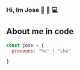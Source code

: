 ### Hi, Im Jose 👋 👨‍ 💻

## About me in code

```js
const jose = {
  pronouns: "he" | "she"

}
```


<!--
**josefernando1986/josefernando1986** is a ✨ _special_ ✨ repository because its `README.md` (this file) appears on your GitHub profile.

Here are some ideas to get you started:

- 🔭 I’m currently working on ...
- 🌱 I’m currently learning ...
- 👯 I’m looking to collaborate on ...
- 🤔 I’m looking for help with ...
- 💬 Ask me about ...
- 📫 How to reach me: ...
- 😄 Pronouns: ...
- ⚡ Fun fact: ...
-->
